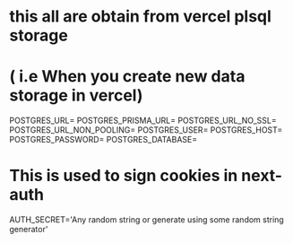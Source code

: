 # this all are obtain from vercel plsql storage

# ( i.e When you create new data storage in vercel)

POSTGRES_URL=
POSTGRES_PRISMA_URL=
POSTGRES_URL_NO_SSL=
POSTGRES_URL_NON_POOLING=
POSTGRES_USER=
POSTGRES_HOST=
POSTGRES_PASSWORD=
POSTGRES_DATABASE=

# This is used to sign cookies in next-auth

AUTH_SECRET='Any random string or generate using some random string generator'
